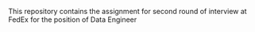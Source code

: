 This repository contains the assignment for second round of interview at FedEx for the position of Data Engineer 
